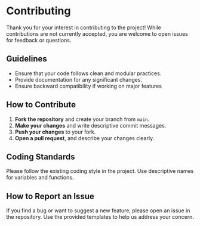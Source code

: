 # Contributing

Thank you for your interest in contributing to the project! While contributions are not currently accepted, you are welcome to open issues for feedback or questions.

## Guidelines

- Ensure that your code follows clean and modular practices.
- Provide documentation for any significant changes.
- Ensure backward compatibility if working on major features

## How to Contribute

1. **Fork the repository** and create your branch from `main`.
2. **Make your changes** and write descriptive commit messages.
3. **Push your changes** to your fork.
4. **Open a pull request**, and describe your changes clearly.

## Coding Standards

Please follow the existing coding style in the project. Use descriptive names for variables and functions.

## How to Report an Issue

If you find a bug or want to suggest a new feature, please open an issue in the repository. Use the provided templates to help us address your concern.
